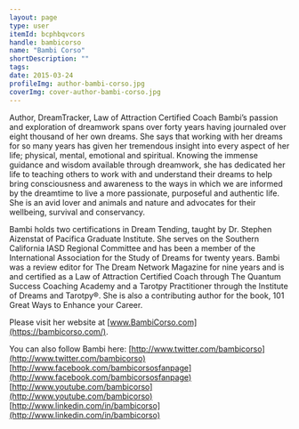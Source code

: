 ```yaml
---
layout: page
type: user
itemId: bcphbqvcors
handle: bambicorso
name: "Bambi Corso"
shortDescription: ""
tags:
date: 2015-03-24
profileImg: author-bambi-corso.jpg
coverImg: cover-author-bambi-corso.jpg
---
```


Author, DreamTracker, Law of Attraction Certified Coach 
Bambi’s passion and exploration of dreamwork spans over forty years having journaled over eight thousand of her own dreams. She says that working with her dreams for so many years has given her tremendous insight into every aspect of her life; physical, mental, emotional and spiritual. Knowing the immense guidance and wisdom available through dreamwork, she has dedicated her life to teaching others to work with and understand their dreams to help bring consciousness and awareness to the ways in which we are informed by the dreamtime to live a more passionate, purposeful and authentic life. She is an avid lover and animals and nature and advocates for their wellbeing, survival and conservancy. 

Bambi holds two certifications in Dream Tending, taught by Dr. Stephen Aizenstat of Pacifica Graduate Institute. She serves on the Southern California IASD Regional Committee and has been a member of the International Association for the Study of Dreams for twenty years. Bambi was a review editor for The Dream Network Magazine for nine years and is and certified as a Law of Attraction Certified Coach through The Quantum Success Coaching Academy and a Tarotpy Practitioner through the Institute of Dreams and Tarotpy®. She is also a contributing author for the book, 101 Great Ways to Enhance your Career.

Please visit her website at [www.BambiCorso.com](https://bambicorso.com/). 

You can also follow Bambi here:
[http://www.twitter.com/bambicorso](http://www.twitter.com/bambicorso)
[http://www.facebook.com/bambicorsosfanpage](http://www.facebook.com/bambicorsosfanpage)
[http://www.youtube.com/bambicorso](http://www.youtube.com/bambicorso)
[http://www.linkedin.com/in/bambicorso](http://www.linkedin.com/in/bambicorso)
